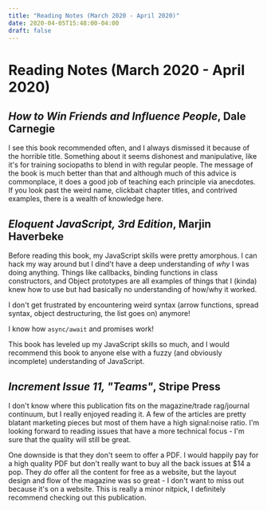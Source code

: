 ```yaml
---
title: "Reading Notes (March 2020 - April 2020)"
date: 2020-04-05T15:48:00-04:00
draft: false
---
```


# Reading Notes (March 2020 - April 2020)

## _How to Win Friends and Influence People_, Dale Carnegie

I see this book recommended often, and I always dismissed it because of the horrible title. Something about it seems dishonest and manipulative, like it's for training sociopaths to blend in with regular people. The message of the book is much better than that and although much of this advice is commonplace, it does a good job of teaching each principle via anecdotes. If you look past the weird name, clickbait chapter titles, and contrived examples, there is a wealth of knowledge here.

## _Eloquent JavaScript, 3rd Edition_, Marjin Haverbeke

Before reading this book, my JavaScript skills were pretty amorphous. I can hack my way around but I dind't have a deep understanding of _why_ I was doing anything. Things like callbacks, binding functions in class constructors, and Object prototypes are all examples of things that I (kinda) knew how to use but had basically no understanding of how/why it worked. 

I don't get frustrated by encountering weird syntax (arrow functions, spread syntax, object destructuring, the list goes on) anymore! 

I know how `async/await` and promises work! 

This book has leveled up my JavaScript skills so much, and I would recommend this book to anyone else with a fuzzy (and obviously incomplete) understanding of JavaScript.

## _Increment Issue 11, "Teams"_, Stripe Press

I don't know where this publication fits on the magazine/trade rag/journal continuum, but I really enjoyed reading it. A few of the articles are pretty blatant marketing pieces but most of them have a high signal:noise ratio. I'm looking forward to reading issues that have a more technical focus - I'm sure that the quality will still be great.

One downside is that they don't seem to offer a PDF. I would happily pay for a high quality PDF but don't really want to buy all the back issues at $14 a pop. They _do_ offer all the content for free as a website, but the layout design and flow of the magazine was so great - I don't want to miss out because it's on a website. This is really a minor nitpick, I definitely recommend checking out this publication.

